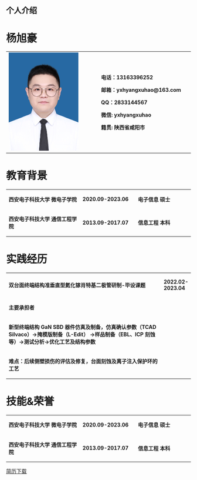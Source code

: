## 个人介绍
<h1>杨旭豪</h1>
<table>
  <td width="50%">
    <img src="/证件照.jpg" width="80%">
  </td>
  <td width="50%">
    <p><b>电话：13163396252 </b></p>
    <p><b>邮箱：yxhyangxuhao@163.com </b></p>
    <p><b>QQ：2833144567 </b></p>
    <p><b>微信: yxhyangxuhao </b></p>
    <p><b>籍贯: 陕西省咸阳市 </b></p>
  </td>
</table>
<h1>教育背景</h1>
<table>
  <tr>
    <td width="40%">
      <p><b>西安电子科技大学 微电子学院 </b></p>
    </td>
    <td width="30%">
      <p><b>2020.09-2023.06 </b></p>
    </td>
      <td width="30%">
      <p><b>电子信息 硕士 </b></p>
    </td>
   </tr>
   <tr>
    <td width="40%">
      <p><b>西安电子科技大学 通信工程学院 </b></p>
    </td>
    <td width="30%">
      <p><b>2013.09-2017.07 </b></p>
    </td>
      <td width="30%">
      <p><b>信息工程 本科 </b></p>
    </td>
   </tr>
</table>
<h1>实践经历</h1>
<table>
  <tr>
    <td width="60%">
      <p><b>双台面终端结构准垂直型氮化镓肖特基二极管研制-毕设课题</b></p>
    </td>
    <td width="40%">
      <p><b>2022.02-2023.04</b></p>
    </td>
   </tr>
  
   <tr>
    <td width="100%">
      <p><b>主要承担者 </b></p>
    </td>
   </tr>
   <tr>
    <td width="100%">
      <p><b>新型终端结构 GaN SBD 器件仿真及制备，仿真确认参数（TCAD Silvaco）->掩模版制备（L-Edit）
        ->样品制备（EBL、ICP 刻蚀等）->测试分析->优化工艺及结构参数</b></p>
    </td>
   </tr>
     <tr>
    <td width="100%">
      <p><b>难点：后续侧壁损伤的评估及修复，台面刻蚀及离子注入保护环的工艺</b></p>
    </td>
   </tr>
</table>
<h1>技能&荣誉</h1>
<table>
  <tr>
    <td width="40%">
      <p><b>西安电子科技大学 微电子学院 </b></p>
    </td>
    <td width="30%">
      <p><b>2020.09-2023.06 </b></p>
    </td>
      <td width="30%">
      <p><b>电子信息 硕士 </b></p>
    </td>
   </tr>
   <tr>
    <td width="40%">
      <p><b>西安电子科技大学 通信工程学院 </b></p>
    </td>
    <td width="30%">
      <p><b>2013.09-2017.07 </b></p>
    </td>
      <td width="30%">
      <p><b>信息工程 本科 </b></p>
    </td>
   </tr>
</table>


<a href="/简历-杨旭豪-20220726(1).pdf">简历下载</a>
